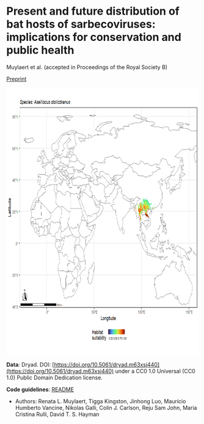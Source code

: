 # Present and future distribution of bat hosts of sarbecoviruses: implications for conservation and public health
Muylaert et al. (accepted in Proceedings of the Royal Society B)

[Preprint](https://www.biorxiv.org/content/10.1101/2021.12.09.471691v1)

<img src="https://github.com/renatamuy/dynamic/blob/main/anim_intersected.gif" width="800" height="700" />

**Data**: Dryad. DOI: [https://doi.org/10.5061/dryad.m63xsj440](https://doi.org/10.5061/dryad.m63xsj440) under a
CC0 1.0 Universal (CC0 1.0) Public Domain Dedication license.

**Code guidelines**: [README](https://github.com/renatamuy/dynamic/blob/main/distribution_models/README.md)

* Authors: Renata L. Muylaert, Tigga Kingston, Jinhong Luo, Maurício Humberto Vancine, Nikolas Galli, Colin J. Carlson, Reju Sam John, Maria Cristina Rulli, David T. S. Hayman


